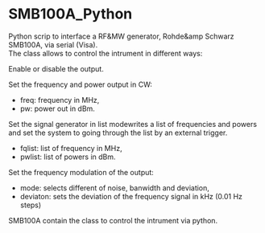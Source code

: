 # SMB100A_Python
Python scrip to interface a RF&MW generator, Rohde&amp Schwarz SMB100A, via serial (Visa).  
The class allows to control the intrument in different ways:  

Enable or disable the output.  

Set the frequency and power output in CW:  
* freq: frequency in MHz,   
* pw: power out in dBm.    

Set the signal generator in list modewrites a list of frequencies and powers and set the system to going through the list by an external trigger. 
* fqlist: list of frequency in MHz,  
* pwlist: list of powers in dBm.  

Set the frequency modulation of the output:   
* mode: selects different of noise, banwidth and deviation,
* deviaton: sets the deviation of the frequency signal in kHz (0.01 Hz steps)   

SMB100A contain the class to control the intrument via python.
